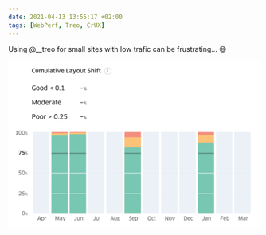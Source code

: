 ```yaml
---
date: 2021-04-13 13:55:17 +02:00
tags: [WebPerf, Treo, CrUX]
---
```


Using @__treo for small sites with low trafic can be frustrating… 😅

![Not enough trafic on this site for CrUX.](core-web-vitals-treo-nicolas-hoizey-com.png)
